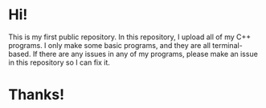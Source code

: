 # Hi!

This is my first public repository. In this repository,
I upload all of my C++ programs. I only make some basic
programs, and they are all terminal-based. If there are
any issues in any of my programs, please make an issue
in this repository so I can fix it.

# Thanks!
